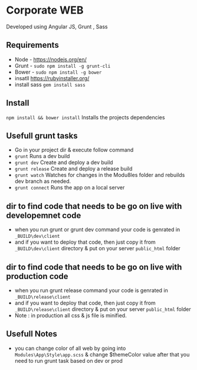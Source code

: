 Corporate WEB
==============================
Developed using Angular JS, Grunt , Sass


## Requirements
* Node  - https://nodejs.org/en/
* Grunt - `sudo npm install -g grunt-cli`
* Bower - `sudo npm install -g bower`
* insatll https://rubyinstaller.org/
* install sass `gem install sass`

## Install
`npm install && bower install` Installs the projects dependencies

## Usefull grunt tasks
* Go in your project dir & execute follow command
* `grunt` Runs a dev build
* `grunt dev` Create and deploy a dev build
* `grunt release` Create and deploy a release build
* `grunt watch` Watches for changes in the Modu8les folder and rebuilds dev branch as needed.
* `grunt connect` Runs the app on a local server

## dir to find code that needs to be go on live with developemnet code
* when you run grunt or grunt dev command your code is genrated in `_BUILD\dev\client`
* and if you want to deploy that code, then just copy it from `_BUILD\dev\client` directory & put on your server `public_html` folder

## dir to find code that needs to be go on live with production code
* when you run grunt release command your code is genrated in `_BUILD\release\client`
* and if you want to deploy that code, then just copy it from `_BUILD\release\client` directory & put on your server `public_html` folder
* Note : in production all css & js file is minified.

## Usefull Notes
* you can change color of all web by going into `Modules\App\Style\app.scss` & change $themeColor value after that you need to run grunt task based on dev or prod

